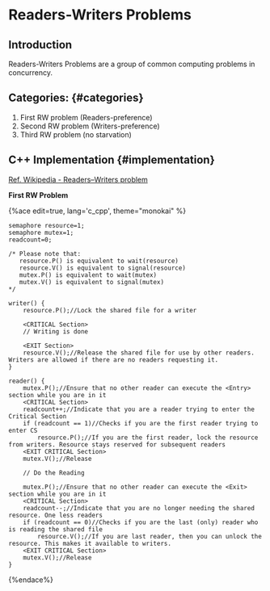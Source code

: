 # Readers-Writers Problems

## Introduction

Readers-Writers Problems are a group of common computing problems in concurrency.

## Categories: {#categories}

1. First RW problem \(Readers-preference\)
2. Second RW problem \(Writers-preference\)
3. Third RW problem \(no starvation\)

## C++ Implementation {#implementation}

[Ref. Wikipedia - Readers–Writers problem](https://en.wikipedia.org/wiki/Readers–writers_problem "Implementations from Wikipedia")

**First RW Problem**



{%ace edit=true, lang='c_cpp', theme="monokai" %}
```
semaphore resource=1;
semaphore mutex=1;
readcount=0;

/* Please note that:
   resource.P() is equivalent to wait(resource)
   resource.V() is equivalent to signal(resource)
   mutex.P() is equivalent to wait(mutex)
   mutex.V() is equivalent to signal(mutex)
*/

writer() {
    resource.P();//Lock the shared file for a writer

    <CRITICAL Section>
    // Writing is done

    <EXIT Section>
    resource.V();//Release the shared file for use by other readers. Writers are allowed if there are no readers requesting it.
}

reader() {
    mutex.P();//Ensure that no other reader can execute the <Entry> section while you are in it
    <CRITICAL Section>
    readcount++;//Indicate that you are a reader trying to enter the Critical Section
    if (readcount == 1)//Checks if you are the first reader trying to enter CS
        resource.P();//If you are the first reader, lock the resource from writers. Resource stays reserved for subsequent readers
    <EXIT CRITICAL Section>
    mutex.V();//Release

    // Do the Reading

    mutex.P();//Ensure that no other reader can execute the <Exit> section while you are in it
    <CRITICAL Section>
    readcount--;//Indicate that you are no longer needing the shared resource. One less readers
    if (readcount == 0)//Checks if you are the last (only) reader who is reading the shared file
        resource.V();//If you are last reader, then you can unlock the resource. This makes it available to writers.
    <EXIT CRITICAL Section>
    mutex.V();//Release
}
```
{%endace%}

